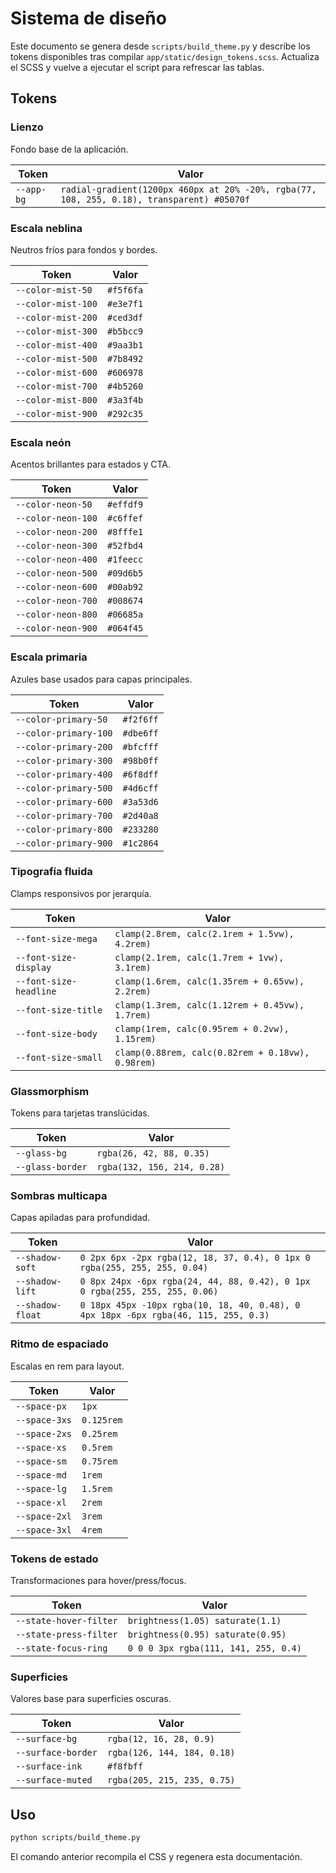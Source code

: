 # Sistema de diseño

Este documento se genera desde `scripts/build_theme.py` y describe los tokens disponibles
tras compilar `app/static/design_tokens.scss`. Actualiza el SCSS y vuelve a ejecutar el
script para refrescar las tablas.

## Tokens
### Lienzo
Fondo base de la aplicación.

| Token | Valor |
| --- | --- |
| `--app-bg` | `radial-gradient(1200px 460px at 20% -20%, rgba(77, 108, 255, 0.18), transparent) #05070f` |

### Escala neblina
Neutros fríos para fondos y bordes.

| Token | Valor |
| --- | --- |
| `--color-mist-50` | `#f5f6fa` |
| `--color-mist-100` | `#e3e7f1` |
| `--color-mist-200` | `#ced3df` |
| `--color-mist-300` | `#b5bcc9` |
| `--color-mist-400` | `#9aa3b1` |
| `--color-mist-500` | `#7b8492` |
| `--color-mist-600` | `#606978` |
| `--color-mist-700` | `#4b5260` |
| `--color-mist-800` | `#3a3f4b` |
| `--color-mist-900` | `#292c35` |

### Escala neón
Acentos brillantes para estados y CTA.

| Token | Valor |
| --- | --- |
| `--color-neon-50` | `#effdf9` |
| `--color-neon-100` | `#c6ffef` |
| `--color-neon-200` | `#8fffe1` |
| `--color-neon-300` | `#52fbd4` |
| `--color-neon-400` | `#1feecc` |
| `--color-neon-500` | `#09d6b5` |
| `--color-neon-600` | `#00ab92` |
| `--color-neon-700` | `#008674` |
| `--color-neon-800` | `#06685a` |
| `--color-neon-900` | `#064f45` |

### Escala primaria
Azules base usados para capas principales.

| Token | Valor |
| --- | --- |
| `--color-primary-50` | `#f2f6ff` |
| `--color-primary-100` | `#dbe6ff` |
| `--color-primary-200` | `#bfcfff` |
| `--color-primary-300` | `#98b0ff` |
| `--color-primary-400` | `#6f8dff` |
| `--color-primary-500` | `#4d6cff` |
| `--color-primary-600` | `#3a53d6` |
| `--color-primary-700` | `#2d40a8` |
| `--color-primary-800` | `#233280` |
| `--color-primary-900` | `#1c2864` |

### Tipografía fluida
Clamps responsivos por jerarquía.

| Token | Valor |
| --- | --- |
| `--font-size-mega` | `clamp(2.8rem, calc(2.1rem + 1.5vw), 4.2rem)` |
| `--font-size-display` | `clamp(2.1rem, calc(1.7rem + 1vw), 3.1rem)` |
| `--font-size-headline` | `clamp(1.6rem, calc(1.35rem + 0.65vw), 2.2rem)` |
| `--font-size-title` | `clamp(1.3rem, calc(1.12rem + 0.45vw), 1.7rem)` |
| `--font-size-body` | `clamp(1rem, calc(0.95rem + 0.2vw), 1.15rem)` |
| `--font-size-small` | `clamp(0.88rem, calc(0.82rem + 0.18vw), 0.98rem)` |

### Glassmorphism
Tokens para tarjetas translúcidas.

| Token | Valor |
| --- | --- |
| `--glass-bg` | `rgba(26, 42, 88, 0.35)` |
| `--glass-border` | `rgba(132, 156, 214, 0.28)` |

### Sombras multicapa
Capas apiladas para profundidad.

| Token | Valor |
| --- | --- |
| `--shadow-soft` | `0 2px 6px -2px rgba(12, 18, 37, 0.4), 0 1px 0 rgba(255, 255, 255, 0.04)` |
| `--shadow-lift` | `0 8px 24px -6px rgba(24, 44, 88, 0.42), 0 1px 0 rgba(255, 255, 255, 0.06)` |
| `--shadow-float` | `0 18px 45px -10px rgba(10, 18, 40, 0.48), 0 4px 18px -6px rgba(46, 115, 255, 0.3)` |

### Ritmo de espaciado
Escalas en rem para layout.

| Token | Valor |
| --- | --- |
| `--space-px` | `1px` |
| `--space-3xs` | `0.125rem` |
| `--space-2xs` | `0.25rem` |
| `--space-xs` | `0.5rem` |
| `--space-sm` | `0.75rem` |
| `--space-md` | `1rem` |
| `--space-lg` | `1.5rem` |
| `--space-xl` | `2rem` |
| `--space-2xl` | `3rem` |
| `--space-3xl` | `4rem` |

### Tokens de estado
Transformaciones para hover/press/focus.

| Token | Valor |
| --- | --- |
| `--state-hover-filter` | `brightness(1.05) saturate(1.1)` |
| `--state-press-filter` | `brightness(0.95) saturate(0.95)` |
| `--state-focus-ring` | `0 0 0 3px rgba(111, 141, 255, 0.4)` |

### Superficies
Valores base para superficies oscuras.

| Token | Valor |
| --- | --- |
| `--surface-bg` | `rgba(12, 16, 28, 0.9)` |
| `--surface-border` | `rgba(126, 144, 184, 0.18)` |
| `--surface-ink` | `#f8fbff` |
| `--surface-muted` | `rgba(205, 215, 235, 0.75)` |

## Uso

```bash
python scripts/build_theme.py
```

El comando anterior recompila el CSS y regenera esta documentación.
